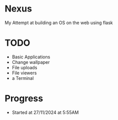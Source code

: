 # Nexus

My Attempt at building an OS on the web using flask

# TODO

- Basic Applications
- Change wallpaper
- File uploads
- File viewers
- a Terminal

# Progress

- Started at 27/11/2024 at 5:55AM
